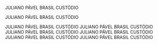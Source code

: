 JULIANO PÁVEL BRASIL CUSTÓDIO

JULIANO PÁVEL BRASIL CUSTÓDIO


JULIANO PÁVEL BRASIL CUSTÓDIO
JULIANO PÁVEL BRASIL CUSTÓDIO
JULIANO PÁVEL BRASIL CUSTÓDIO
JULIANO PÁVEL BRASIL CUSTÓDIO
JULIANO PÁVEL BRASIL CUSTÓDIO
JULIANO PÁVEL BRASIL CUSTÓDIO
